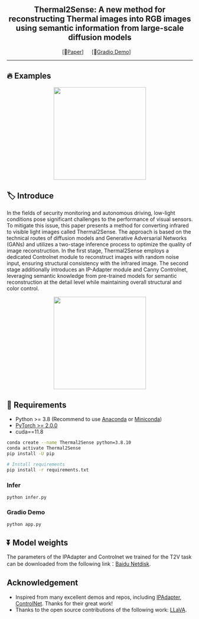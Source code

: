 
<!-- ## <div align="center"><b>Thermal2Sense</b></div> -->

<div align="center">
  
## Thermal2Sense: A new method for reconstructing Thermal images into RGB images using semantic information from large-scale diffusion models
[📄[Paper]()] &emsp; [🚀[Gradio Demo](http://lst-showroom.natapp1.cc)] &emsp; <br>

</div>


---
## 🔥 **Examples**

<p align="center">
  <img src="https://github.com/no996no007/Thermal2Sense/assets/135965025/75e38c30-36cf-4509-bf70-84f3116086a5" height=250>
</p>


## 🏷️ Introduce

In the fields of security monitoring and autonomous driving, low-light conditions pose significant challenges to the performance of visual sensors. To mitigate this issue, this paper presents a method for converting infrared to visible light images called Thermal2Sense. The approach is based on the technical routes of diffusion models and Generative Adversarial Networks (GANs) and utilizes a two-stage inference process to optimize the quality of image reconstruction. In the first stage, Thermal2Sense employs a dedicated Controlnet module to reconstruct images with random noise input, ensuring structural consistency with the infrared image. The second stage additionally introduces an IP-Adapter module and Canny Controlnet, leveraging semantic knowledge from pre-trained models for semantic reconstruction at the detail level while maintaining overall structural and color control.
<p align="center">
  <img src="https://github.com/no996no007/Thermal2Sense/assets/135965025/b0abef6b-c629-4a9e-ba74-6a95df7d27f2" height=250>
</p>



## 🔧 Requirements

- Python >= 3.8 (Recommend to use [Anaconda](https://www.anaconda.com/download/#linux) or [Miniconda](https://docs.conda.io/en/latest/miniconda.html))
- [PyTorch >= 2.0.0](https://pytorch.org/)
- cuda==11.8

```bash
conda create --name Thermal2Sense python=3.8.10
conda activate Thermal2Sense
pip install -U pip

# Install requirements
pip install -r requirements.txt
```

### Infer
```setup
python infer.py
```

### Gradio Demo
```setup
python app.py
```


## ⏬ Model weights

The parameters of the IPAdapter and Controlnet we trained for the T2V task can be downloaded from the following link：[Baidu Netdisk](https://pan.baidu.com/s/1NAVmH8S7Ls5rZc-snDk1Ng?pwd=nsh6).


## Acknowledgement
* Inspired from many excellent demos and repos, including [IPAdapter](https://github.com/tencent-ailab/IP-Adapter), [ControlNet](https://github.com/lllyasviel/ControlNet). Thanks for their great work!
* Thanks to the open source contributions of the following work: [LLaVA](https://github.com/haotian-liu/LLaVA). 




